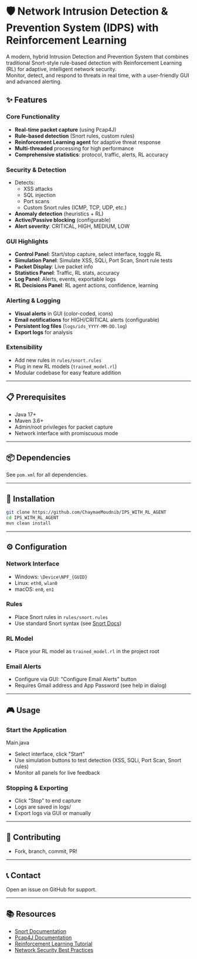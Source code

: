 # 🛡️ Network Intrusion Detection & Prevention System (IDPS) with Reinforcement Learning

A modern, hybrid Intrusion Detection and Prevention System that combines traditional Snort-style rule-based detection with Reinforcement Learning (RL) for adaptive, intelligent network security.  
Monitor, detect, and respond to threats in real time, with a user-friendly GUI and advanced alerting.


## ✨ Features

### Core Functionality
- **Real-time packet capture** (using Pcap4J)
- **Rule-based detection** (Snort rules, custom rules)
- **Reinforcement Learning agent** for adaptive threat response
- **Multi-threaded** processing for high performance
- **Comprehensive statistics**: protocol, traffic, alerts, RL accuracy

### Security & Detection
- Detects:  
  - XSS attacks  
  - SQL injection  
  - Port scans    
  - Custom Snort rules (ICMP, TCP, UDP, etc.)
- **Anomaly detection** (heuristics + RL)
- **Active/Passive blocking** (configurable)
- **Alert severity**: CRITICAL, HIGH, MEDIUM, LOW

### GUI Highlights
- **Control Panel**: Start/stop capture, select interface, toggle RL
- **Simulation Panel**: Simulate XSS, SQLi, Port Scan, Snort rule tests
- **Packet Display**: Live packet info
- **Statistics Panel**: Traffic, RL stats, accuracy
- **Log Panel**: Alerts, events, exportable logs
- **RL Decisions Panel**: RL agent actions, confidence, learning

### Alerting & Logging
- **Visual alerts** in GUI (color-coded, icons)
- **Email notifications** for HIGH/CRITICAL alerts (configurable)
- **Persistent log files** (`logs/ids_YYYY-MM-DD.log`)
- **Export logs** for analysis

### Extensibility
- Add new rules in `rules/snort.rules`
- Plug in new RL models (`trained_model.rl`)
- Modular codebase for easy feature addition

---

## 📋 Prerequisites

- Java 17+
- Maven 3.6+
- Admin/root privileges for packet capture
- Network interface with promiscuous mode

---

## 📦 Dependencies

See `pom.xml` for all dependencies.  


---

## 🚀 Installation

```bash
git clone https://github.com/ChaymaeMoudnib/IPS_WITH_RL_AGENT
cd IPS_WITH_RL_AGENT
mvn clean install
```

---

## ⚙️ Configuration

### Network Interface
- Windows: `\Device\NPF_{GUID}`
- Linux: `eth0`, `wlan0`
- macOS: `en0`, `en1`

### Rules
- Place Snort rules in `rules/snort.rules`
- Use standard Snort syntax (see [Snort Docs](https://www.snort.org/documents))

### RL Model
- Place your RL model as `trained_model.rl` in the project root

### Email Alerts
- Configure via GUI: "Configure Email Alerts" button
- Requires Gmail address and App Password (see help in dialog)

---

## 🎮 Usage

### Start the Application
Main.java

- Select interface, click "Start"
- Use simulation buttons to test detection (XSS, SQLi, Port Scan, Snort rules)
- Monitor all panels for live feedback

### Stopping & Exporting
- Click "Stop" to end capture
- Logs are saved in logs/
- Export logs via GUI or manually

---


## 🤝 Contributing

- Fork, branch, commit, PR!

---

## 📞 Contact

Open an issue on GitHub for support.

---

## 📚 Resources

- [Snort Documentation](https://www.snort.org/documents)
- [Pcap4J Documentation](https://www.pcap4j.org/)
- [Reinforcement Learning Tutorial](https://www.tensorflow.org/agents/tutorials/intro_rl)
- [Network Security Best Practices](https://www.cisa.gov/cybersecurity)

